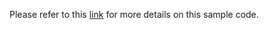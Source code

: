 Please refer to this [link](https://github.com/Moodstocks/moodstocks-sdk/wiki/Sample-applications#wiki-sample-1) for more details on this sample code.
